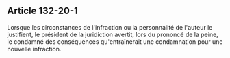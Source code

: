 Article 132-20-1
----
Lorsque les circonstances de l'infraction ou la personnalité de l'auteur le
justifient, le président de la juridiction avertit, lors du prononcé de la
peine, le condamné des conséquences qu'entraînerait une condamnation pour une
nouvelle infraction.

